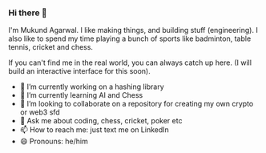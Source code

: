### Hi there 👋

I'm Mukund Agarwal. I like making things, and building stuff (engineering).
I also like to spend my time playing a bunch of sports like badminton, table tennis, cricket and chess.

If you can't find me in the real world, you can always catch up here. (I will build an interactive interface for this soon).

<!--
**mukund26/mukund26** is a ✨ _special_ ✨ repository because its `README.md` (this file) appears on your GitHub profile.
-->

- 🔭 I’m currently working on a hashing library
- 🌱 I’m currently learning AI and Chess
- 👯 I’m looking to collaborate on a repository for creating my own crypto or web3 sfd
- 💬 Ask me about coding, chess, cricket, poker etc
- 📫 How to reach me: just text me on LinkedIn
- 😄 Pronouns: he/him


